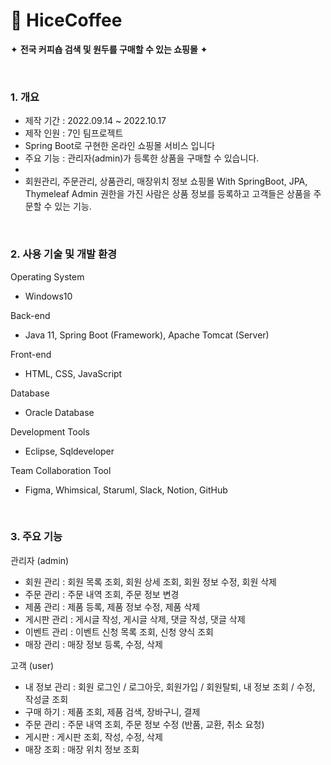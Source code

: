 # 🔸 HiceCoffee

✦ **전국 커피숍 검색 및 원두를 구매할 수 있는 쇼핑몰** ✦

</br>

### 1. 개요
- 제작 기간 : 2022.09.14 ~ 2022.10.17 
- 제작 인원 : 7인 팀프로젝트
- Spring Boot로 구현한 온라인 쇼핑몰 서비스 입니다 
- 주요 기능 : 관리자(admin)가 등록한 상품을 구매할 수 있습니다. 
- 
- 회원관리, 주문관리, 상품관리, 매장위치 정보
  쇼핑몰 With SpringBoot, JPA, Thymeleaf
Admin 권한을 가진 사람은 상품 정보를 등록하고
고객들은 상품을 주문할 수 있는 기능.


</br>

### 2. 사용 기술 및 개발 환경

Operating System
- Windows10

Back-end
- Java 11, Spring Boot (Framework), Apache Tomcat (Server)

Front-end 
- HTML, CSS, JavaScript

Database
- Oracle Database

Development Tools
- Eclipse, Sqldeveloper

Team Collaboration Tool
- Figma, Whimsical, Staruml, Slack, Notion, GitHub

</br>

### 3. 주요 기능

관리자 (admin)
- 회원 관리 : 회원 목록 조회, 회원 상세 조회, 회원 정보 수정, 회원 삭제
- 주문 관리 : 주문 내역 조회, 주문 정보 변경
- 제품 관리 : 제품 등록, 제품 정보 수정, 제품 삭제 
- 게시판 관리 : 게시글 작성, 게시글 삭제, 댓글 작성, 댓글 삭제 
- 이벤트 관리 : 이벤트 신청 목록 조회, 신청 양식 조회
- 매장 관리 : 매장 정보 등록, 수정, 삭제

고객 (user)
- 내 정보 관리 : 회원 로그인 / 로그아웃, 회원가입 / 회원탈퇴, 내 정보 조회 / 수정, 작성글 조회
- 구매 하기 : 제품 조회, 제품 검색, 장바구니, 결제
- 주문 관리 : 주문 내역 조회, 주문 정보 수정 (반품, 교환, 취소 요청)
- 게시판 : 게시판 조회, 작성, 수정, 삭제
- 매장 조회 : 매장 위치 정보 조회

  
